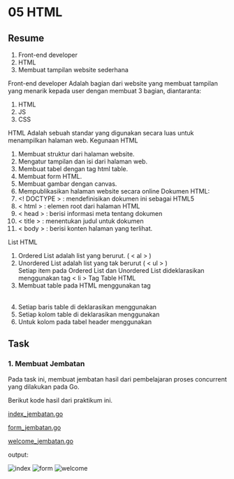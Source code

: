 # 05 HTML

## Resume
1. Front-end developer
2. HTML
3. Membuat tampilan website sederhana 

Front-end developer
Adalah bagian dari website yang membuat tampilan yang menarik kepada user dengan membuat 3 bagian, diantaranta:
1. HTML
2. JS
3. CSS

HTML
Adalah sebuah standar yang digunakan secara luas untuk menampilkan halaman web.
Kegunaan HTML
1. Membuat struktur dari halaman website.
2. Mengatur tampilan dan isi dari halaman web.
3. Membuat tabel dengan tag html table.
4. Membuat form HTML.
5. Membuat gambar dengan canvas.
6. Mempublikasikan halaman website secara online
Dokumen HTML:
1. <! DOCTYPE >	: mendefinisikan dokumen ini sebagai HTML5
2. < html >		: elemen root dari halaman HTML
3. < head >		: berisi informasi meta tentang dokumen
4. < title >	: menentukan judul untuk dokumen
5. < body >		: berisi konten halaman yang terlihat.
  
List HTML
1.	Ordered List adalah list yang berurut. ( < al > )
2.	Unordered List adalah list yang tak berurut ( < ul > ) <br/>
Setiap item pada Ordered List dan Unordered List dideklarasikan menggunakan tag < li >
Tag Table HTML
1. Membuat table pada HTML menggunakan tag <table></table>
2. Setiap baris table di deklarasikan menggunakan <tr></tr>
3. Setiap kolom table di deklarasikan menggunakan <td></td>
4. Untuk kolom pada tabel header menggunakan <th></th>

## Task
### 1. Membuat Jembatan
Pada task ini, membuat jembatan hasil dari pembelajaran proses concurrent yang dilakukan pada Go.

Berikut kode hasil dari praktikum ini.

[index_jembatan.go](./praktikum/index_html/index.go)

[form_jembatan.go](./praktikum/form_html/form.go)

[welcome_jembatan.go](./praktikum/welcome_html/welcome.go)

output:

![index](../screenshot/ss_index.png)
![form](../screenshot/ss_form.png)
![welcome](../screenshot/ss_welcome.png)
